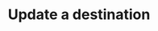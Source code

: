 ---
content-type: "embed-endpoint"
endpoint: "destinations"
key: "update-a-destination"
version: "3"
order: 2


title: "Update a destination"
method: "put"
short-url: |
  /v{{ object.version }}{{ object.endpoint-url }}/{id}
full-url: |
  {{ page.api-base-url }}{{ endpoint.short-url | flatify }}
description: "Updates a destination. Modifications to the `type` attribute are not supported."


arguments:
  - name: "id"
    required: true
    description: "A path parameter corresponding to the unique ID of the destination to be updated."

  - name: "type"
    required: true
    description: |
      The destination type, which is one of: 

      - `redshift`
      - `postgres`
      - `snowflake`

  - name: "connection"
    required: true
    description: "A destination form properties object corresponding to the value of `type`."


returns: "A destination object."


examples:
  - type: "request"
    language: "curl"
    code: |
      curl -X {{ endpoint.method | upcase }} {{ endpoint.full-url | flatify | strip_newlines }}
           -H "Authorization: Bearer <ACCESS_TOKEN>" 
           -H "Content-Type: application/json"
           -d "{
                "type":"postgres",
                "connection": {
                  "host": "<HOST>",
                  "port": 5432,
                  "username": "<USERNAME>",
                  "database": "<DATABASE>",
                  "password": "<PASSWORD>",
                  "ssl": false
                  }
              }"

  - type: "response"
    language: "json"
    code: |
      {  
        "id":"<DESTINATION_ID>",
        "type":"postgres",
        "created_at":"2018-02-06T15:36:36Z",
        "updated_at":"2018-02-06T18:55:43Z",
        "connection": {
            "host":"<HOST>",
            "port":5432,
            "username":"<USERNAME>",
            "database":"<DATABASE>",
            "password":"<PASSWORD>",
            "ssl":false
        },
        "last_check":{
            "error": false,
            "started_at":"2018-02-06T16:15:19Z",
            "completed_at":"2018-02-06T16:16:21Z"
        }
      }
  - type: "errors"
    language: "json"
    errors:
      - name: "Invalid destination ID"
        type: &400 "400 Bad Request"
        fix-it: |
          Occurs when the ID passed in the request URL is invalid.
        code: |
          "invalid connection id"

      - name: "Incorrect type"
        type: *400
        fix-it: |
          Occurs when the value of `type` doesn't match the existing value.

          For example: If the destination was created with a `type` of `redshift` and you attempt to update it with `type: postgres`.
        code: |
          "this API endpoint does not support modifying destination type"

      - name: "Prohibited arguments"
        type: *400
        fix-it: |
          Occurs when:

          - Arguments other than `type` and `connection` are included in the request
          - Properties in the `connection` argument are incorrectly typed. For example: `port` is sent as a `string` instead of an `integer`

        code: |
            "body must be a map with type = redshift, postgres, or snowflake. required-keys = type, connection"
---